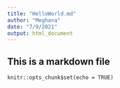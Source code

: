 ```yaml
---
title: "HelloWorld.md"
author: "Meghana"
date: "7/9/2021"
output: html_document
---
```

## This is a markdown file
```{r setup, include=FALSE}
knitr::opts_chunk$set(echo = TRUE)
```

